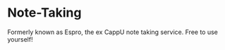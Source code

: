Note-Taking
===========

Formerly known as Espro, the ex CappU note taking service. Free to use yourself!
